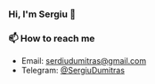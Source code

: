 ### Hi, I'm Sergiu 👋

### 📫 How to reach me

- Email: [serdiudumitras@gmail.com](mailto:serdiudumitras@gmail.com)
- Telegram: [@SergiuDumitras](https://t.me/SergiuDumitras)

<!--
**rionthys/rionthys** is a ✨ _special_ ✨ repository because its `README.md` (this file) appears on your GitHub profile.

Here are some ideas to get you started:

- 🔭 I’m currently working on ...
- 🌱 I’m currently learning ...
- 👯 I’m looking to collaborate on ...
- 🤔 I’m looking for help with ...
- 💬 Ask me about ...
- 📫 How to reach me: ...
- 😄 Pronouns: ...
- ⚡ Fun fact: ...
-->

